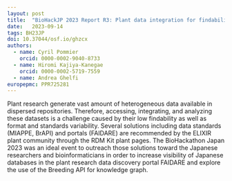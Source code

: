 ```yaml
---
layout: post
title:  "BioHackJP 2023 Report R3: Plant data integration for findability across multiple databases"
date:   2023-09-14
tags: BH23JP
doi: 10.37044/osf.io/ghzcx
authors:
  - name: Cyril Pommier
    orcid: 0000-0002-9040-8733
  - name: Hiromi Kajiya-Kanegae
    orcid: 0000-0002-5719-7559
  - name: Andrea Ghelfi
europepmc: PPR725281
---
```


Plant research generate vast amount of heterogeneous data available in dispersed repositories. Therefore, accessing, integrating, and analyzing these datasets is a challenge caused by their low findability as well as format and standards variability. Several solutions including data standards (MIAPPE, BrAPI) and portals (FAIDARE) are recommended by the ELIXIR plant community through the RDM Kit plant pages. The BioHackathon Japan 2023 was an ideal event to outreach those solutions toward the Japanese researchers and bioinformaticians in order to increase visibility of Japanese databases in the plant research data discovery portal FAIDARE and explore the use of the Breeding API for knowledge graph.

